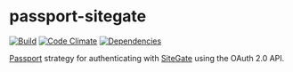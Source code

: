# passport-sitegate

[![Build](https://travis-ci.org/zkochan/passport-sitegate.svg?branch=master)](https://travis-ci.org/zkochan/passport-sitegate)
[![Code Climate](https://codeclimate.com/github/zkochan/passport-sitegate/badges/gpa.svg)](https://codeclimate.com/github/zkochan/passport-sitegate)
[![Dependencies](https://david-dm.org/zkochan/passport-sitegate.svg)](https://david-dm.org/zkochan/passport-sitegate)

[Passport](http://passportjs.org/) strategy for authenticating with [SiteGate](https://github.com/zkochan/sitegate)
using the OAuth 2.0 API.
